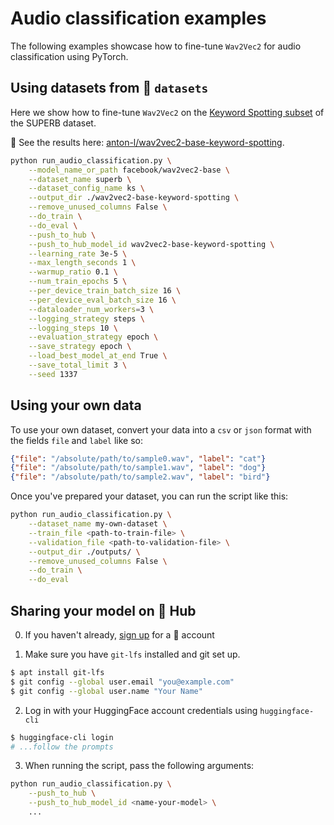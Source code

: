 <!---
Copyright 2021 The HuggingFace Team. All rights reserved.

Licensed under the Apache License, Version 2.0 (the "License");
you may not use this file except in compliance with the License.
You may obtain a copy of the License at

    http://www.apache.org/licenses/LICENSE-2.0

Unless required by applicable law or agreed to in writing, software
distributed under the License is distributed on an "AS IS" BASIS,
WITHOUT WARRANTIES OR CONDITIONS OF ANY KIND, either express or implied.
See the License for the specific language governing permissions and
limitations under the License.
-->

# Audio classification examples

The following examples showcase how to fine-tune `Wav2Vec2` for audio classification using PyTorch.

## Using datasets from 🤗 `datasets`

Here we show how to fine-tune `Wav2Vec2` on the [Keyword Spotting subset](https://huggingface.co/datasets/beans) of the SUPERB dataset.

👀 See the results here: [anton-l/wav2vec2-base-keyword-spotting](https://huggingface.co/anton-l/wav2vec2-base-keyword-spotting).

```bash
python run_audio_classification.py \
    --model_name_or_path facebook/wav2vec2-base \
    --dataset_name superb \
    --dataset_config_name ks \
    --output_dir ./wav2vec2-base-keyword-spotting \
    --remove_unused_columns False \
    --do_train \
    --do_eval \
    --push_to_hub \
    --push_to_hub_model_id wav2vec2-base-keyword-spotting \
    --learning_rate 3e-5 \
    --max_length_seconds 1 \
    --warmup_ratio 0.1 \
    --num_train_epochs 5 \
    --per_device_train_batch_size 16 \
    --per_device_eval_batch_size 16 \
    --dataloader_num_workers=3 \
    --logging_strategy steps \
    --logging_steps 10 \
    --evaluation_strategy epoch \
    --save_strategy epoch \
    --load_best_model_at_end True \
    --save_total_limit 3 \
    --seed 1337
```

## Using your own data

To use your own dataset, convert your data into a `csv` or `json` format with the 
fields `file` and `label` like so:

```json lines
{"file": "/absolute/path/to/sample0.wav", "label": "cat"}
{"file": "/absolute/path/to/sample1.wav", "label": "dog"}
{"file": "/absolute/path/to/sample2.wav", "label": "bird"}
```

Once you've prepared your dataset, you can run the script like this:

```bash
python run_audio_classification.py \
    --dataset_name my-own-dataset \
    --train_file <path-to-train-file> \
    --validation_file <path-to-validation-file> \
    --output_dir ./outputs/ \
    --remove_unused_columns False \
    --do_train \
    --do_eval
```


## Sharing your model on 🤗 Hub

0. If you haven't already, [sign up](https://huggingface.co/join) for a 🤗 account

1. Make sure you have `git-lfs` installed and git set up.

```bash
$ apt install git-lfs
$ git config --global user.email "you@example.com"
$ git config --global user.name "Your Name"
```

2. Log in with your HuggingFace account credentials using `huggingface-cli`

```bash
$ huggingface-cli login
# ...follow the prompts
```

3. When running the script, pass the following arguments:

```bash
python run_audio_classification.py \
    --push_to_hub \
    --push_to_hub_model_id <name-your-model> \
    ...
```